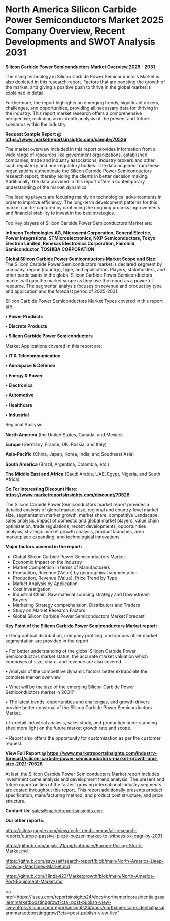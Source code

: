 # North America Silicon Carbide Power Semiconductors Market 2025 Company Overview, Recent Developments and SWOT Analysis 2031

<Strong> Silicon Carbide Power Semiconductors Market Overview 2025 - 2031</strong>

The rising technology in Silicon Carbide Power Semiconductors Market is also depicted in this research report. Factors that are boosting the growth of the market, and giving a positive push to thrive in the global market is explained in detail.

Furthermore, the report highlights on emerging trends, significant drivers, challenges, and opportunities, providing all necessary data for thriving in the industry. This report market research offers a comprehensive perspective, including an in-depth analysis of the present and future scenarios within the industry.

<strong>Request Sample Report @ <a href=https://www.marketreportsinsights.com/sample/70526>https://www.marketreportsinsights.com/sample/70526</a></strong>

The market overview included in this report provides information from a wide range of resources like government organizations, established companies, trade and industry associations, industry brokers and other such regulatory and non-regulatory bodies. The data acquired from these organizations authenticate the Silicon Carbide Power Semiconductors research report, thereby aiding the clients in better decision making. Additionally, the data provided in this report offers a contemporary understanding of the market dynamics.

The leading players are focusing mainly on technological advancements in order to improve efficiency. The long-term development patterns for this market can be captured by continuing the ongoing process improvements and financial stability to invest in the best strategies.

Top Key players of Silicon Carbide Power Semiconductors Market are:

<strong>Infineon Technologies AG, Microsemi Corporation, General Electric, Power Integrations, STMicroelectronics, NXP Semiconductors, Tokyo Electron Limited, Renesas Electronics Corporation, Fairchild Semiconductor, TOSHIBA CORPORATION</strong>

<strong><b>Global Silicon Carbide Power Semiconductors Market Scope and Size:</b></strong>
The Silicon Carbide Power Semiconductors market is declared segment by company, region (country), type, and application. Players, stakeholders, and other participants in the global Silicon Carbide Power Semiconductors market will gain the market scope as they use the report as a powerful resource. The segmental analysis focuses on revenue and product by type and application and the forecast period of 2025-2031.

Silicon Carbide Power Semiconductors Market Types covered in this report are:

<strong>• Power Products

• Discrete Products

• Silicon Carbide Power Semiconductors</strong>

Market Applications covered in this report are:

<strong>• IT & Telecommunication

• Aerospace & Defense

• Energy & Power

• Electronics

• Automotive

• Healthcare

• Industrial</strong> 

Regional Analysis

<strong>North America</strong> (the United States, Canada, and Mexico)

<strong>Europe</strong> (Germany, France, UK, Russia, and Italy)

<strong>Asia-Pacific</strong> (China, Japan, Korea, India, and Southeast Asia)

<strong>South America</strong> (Brazil, Argentina, Colombia, etc.)

<strong>The Middle East and Africa</strong> (Saudi Arabia, UAE, Egypt, Nigeria, and South Africa)

<strong>Go For Interesting Discount Here: <a href=https://www.marketreportsinsights.com/discount/70526>https://www.marketreportsinsights.com/discount/70526</a></strong>

The Silicon Carbide Power Semiconductors market report provides a detailed analysis of global market size, regional and country-level market size, segmentation market growth, market share, competitive Landscape, sales analysis, impact of domestic and global market players, value chain optimization, trade regulations, recent developments, opportunities analysis, strategic market growth analysis, product launches, area marketplace expanding, and technological innovations.

<strong><b>Major factors covered in the report:</b></strong>
<ul>
  <li>Global Silicon Carbide Power Semiconductors Market </li>
  <li>Economic Impact on the Industry</li>
  <li>Market Competition in terms of Manufacturers</li>
  <li>Production, Revenue (Value) by geographical segmentation</li>
  <li>Production, Revenue (Value), Price Trend by Type</li>
  <li>Market Analysis by Application</li>
  <li>Cost Investigation</li>
  <li>Industrial Chain, Raw material sourcing strategy and Downstream Buyers</li>
  <li>Marketing Strategy comprehension, Distributors and Traders</li>
  <li>Study on Market Research Factors</li>
  <li>Global Silicon Carbide Power Semiconductors Market Forecast</li>
</ul>

<strong><b>Key Point of the Silicon Carbide Power Semiconductors Market report:</b></strong>

• Geographical distribution, company profiling, and various other market segmentation are provided in the report.

• For better understanding of the global Silicon Carbide Power Semiconductors market status, the accurate market valuation which comprises of size, share, and revenue are also covered.

• Analysis of the competitive dynamic factors better extrapolate the complete market overview

• What will be the size of the emerging Silicon Carbide Power Semiconductors market in 2031?

• The latest trends, opportunities and challenges, and growth drivers provide better construal of the Silicon Carbide Power Semiconductors Market.

• In-detail industrial analysis, sales study, and production understanding shed more light on the future market growth rate and scope.

• Report also offers the opportunity for customization as per the customer request.

<strong><b>View Full Report @ <a href=https://www.marketreportsinsights.com/industry-forecast/silicon-carbide-power-semiconductors-market-growth-and-size-2021-70526>https://www.marketreportsinsights.com/industry-forecast/silicon-carbide-power-semiconductors-market-growth-and-size-2021-70526</a></b></strong>


At last, the Silicon Carbide Power Semiconductors Market report includes investment come analysis and development trend analysis. The present and future opportunities of the fastest growing international industry segments are coated throughout this report. This report additionally presents product specification, manufacturing method, and product cost structure, and price structure.

<strong>Contact Us:</strong>
sales@marketreportsinsights.com

<strong>Our other reports:</strong>

<a href=https://sites.google.com/view/tech-trends-nexus/all-research-reports/europe-passive-piezo-buzzer-market-to-witness-xx-cagr-by-2031>https://sites.google.com/view/tech-trends-nexus/all-research-reports/europe-passive-piezo-buzzer-market-to-witness-xx-cagr-by-2031</a>

<a href=https://github.com/anjaliiii21/anj/blob/main/Europe-Rolling-Stock-Market.md>https://github.com/anjaliiii21/anj/blob/main/Europe-Rolling-Stock-Market.md</a>

<a href=https://github.com/sayysaif/search-report/blob/main/North-America-Deep-Drawing-Machines-Market.md>https://github.com/sayysaif/search-report/blob/main/North-America-Deep-Drawing-Machines-Market.md</a>

<a href=https://github.com/Hindavi23/Marketgrowth/blob/main/North-America-Port-Equipment-Market.md>https://github.com/Hindavi23/Marketgrowth/blob/main/North-America-Port-Equipment-Market.md</a>

<a href=https://issuu.com/reportsinsights24/docs/northamericaresidentialgasalarmmarketboostinggrowt?cta=post-publish-view-live>https://issuu.com/reportsinsights24/docs/northamericaresidentialgasalarmmarketboostinggrowt?cta=post-publish-view-live</a>"
